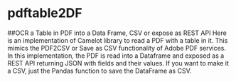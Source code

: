 # pdftable2DF
##OCR a Table in PDF into a Data Frame, CSV or expose as REST API
Here is an implementation of Camelot library to read a PDF with a table in it.
This mimics the PDF2CSV or Save as CSV functionality of Adobe PDF services. 
In this implementation, the PDF is read into a Dataframe and exposed as a REST API returning JSON with fields and their values.
If you want to make it a CSV, just the Pandas function to save the DataFrame as CSV.
